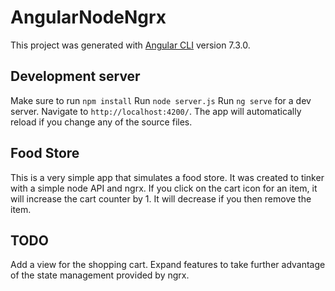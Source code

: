 # AngularNodeNgrx

This project was generated with [Angular CLI](https://github.com/angular/angular-cli) version 7.3.0.

## Development server
Make sure to run `npm install`
Run `node server.js`
Run `ng serve` for a dev server. Navigate to `http://localhost:4200/`. The app will automatically reload if you change any of the source files.

## Food Store
This is a very simple app that simulates a food store. It was created to tinker with a simple node API and ngrx. If you click on the cart icon for an item, it will increase the cart counter by 1. It will decrease if you then remove the item.

## TODO
Add a view for the shopping cart.
Expand features to take further advantage of the state management provided by ngrx.
